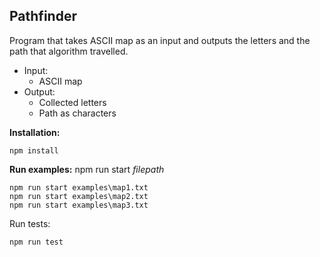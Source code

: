 ## Pathfinder

Program that takes ASCII map as an input and outputs the letters and the path that algorithm travelled.

- Input:
  - ASCII map
- Output:
  - Collected letters
  - Path as characters

**Installation:**

    npm install

**Run examples:**
npm run start _filepath_

    npm run start examples\map1.txt
    npm run start examples\map2.txt
    npm run start examples\map3.txt

Run tests:

    npm run test
